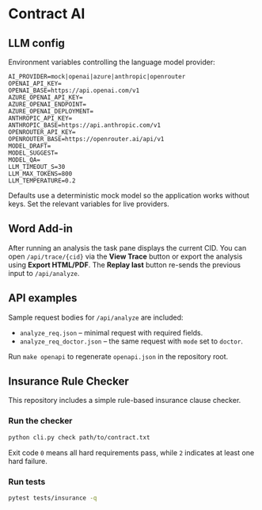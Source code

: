 # Contract AI

## LLM config

Environment variables controlling the language model provider:

```
AI_PROVIDER=mock|openai|azure|anthropic|openrouter
OPENAI_API_KEY=
OPENAI_BASE=https://api.openai.com/v1
AZURE_OPENAI_API_KEY=
AZURE_OPENAI_ENDPOINT=
AZURE_OPENAI_DEPLOYMENT=
ANTHROPIC_API_KEY=
ANTHROPIC_BASE=https://api.anthropic.com/v1
OPENROUTER_API_KEY=
OPENROUTER_BASE=https://openrouter.ai/api/v1
MODEL_DRAFT=
MODEL_SUGGEST=
MODEL_QA=
LLM_TIMEOUT_S=30
LLM_MAX_TOKENS=800
LLM_TEMPERATURE=0.2
```

Defaults use a deterministic mock model so the application works without keys. Set the relevant variables for live providers.

## Word Add-in

After running an analysis the task pane displays the current CID. You can open
`/api/trace/{cid}` via the **View Trace** button or export the analysis using
**Export HTML/PDF**. The **Replay last** button re-sends the previous input to
`/api/analyze`.

## API examples

Sample request bodies for `/api/analyze` are included:

- `analyze_req.json` – minimal request with required fields.
- `analyze_req_doctor.json` – the same request with `mode` set to `doctor`.

Run `make openapi` to regenerate `openapi.json` in the repository root.

## Insurance Rule Checker

This repository includes a simple rule-based insurance clause checker.

### Run the checker

```bash
python cli.py check path/to/contract.txt
```

Exit code `0` means all hard requirements pass, while `2` indicates at least one hard failure.

### Run tests

```bash
pytest tests/insurance -q
```
